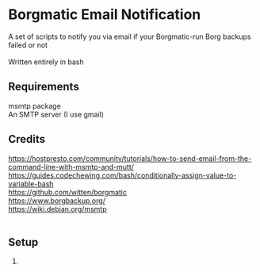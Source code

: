 # Borgmatic Email Notification
A set of scripts to notify you via email if your Borgmatic-run Borg backups failed or not
<br><br>
Written entirely in bash

## Requirements
msmtp package<br>
An SMTP server (I use gmail)<br>

## Credits
https://hostpresto.com/community/tutorials/how-to-send-email-from-the-command-line-with-msmtp-and-mutt/<br>
https://guides.codechewing.com/bash/conditionally-assign-value-to-variable-bash<br>
https://github.com/witten/borgmatic<br>
https://www.borgbackup.org/<br>
https://wiki.debian.org/msmtp<br><br>

## Setup<br>
1) 
